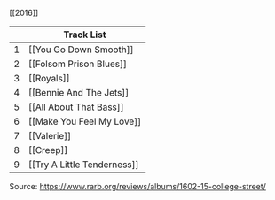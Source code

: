 [[2016]]

|     | Track List                  |
| --- | --------------------------- |
| 1   | [[You Go Down Smooth]]      |
| 2   | [[Folsom Prison Blues]]     |
| 3   | [[Royals]]                  |
| 4   | [[Bennie And The Jets]]     |
| 5   | [[All About That Bass]]     |
| 6   | [[Make You Feel My Love]]   |
| 7   | [[Valerie]]                 |
| 8   | [[Creep]]                   |
| 9   | [[Try A Little Tenderness]] |
Source: https://www.rarb.org/reviews/albums/1602-15-college-street/ 